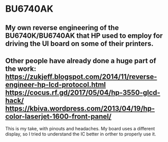 # BU6740AK
My own reverse engineering of the BU6740K/BU6740AK that HP used to employ for driving the UI board on some of their printers.
-
Other people have already done a huge part of the work:
https://zukjeff.blogspot.com/2014/11/reverse-engineer-hp-lcd-protocol.html
https://cocus.rf.gd/2017/05/04/hp-3550-glcd-hack/
https://kbiva.wordpress.com/2013/04/19/hp-color-laserjet-1600-front-panel/
-
This is my take, with pinouts and headaches. My board uses a different display, so I tried to understand the IC better in orther to properly use it.

